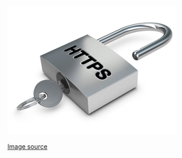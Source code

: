 
![Unlocked](lock.jpg)

[Image source](http://www.bizreport.com/images/shutterstock/2014/09/https_116252998-thumb-380xauto-3173.jpg)
